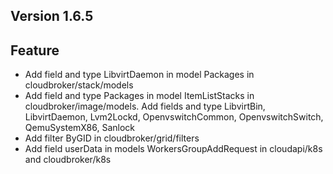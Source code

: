 ## Version 1.6.5

## Feature
- Add field and type LibvirtDaemon in model Packages in cloudbroker/stack/models    
- Add field and type Packages in model ItemListStacks in cloudbroker/image/models. Add fields and type LibvirtBin, LibvirtDaemon, Lvm2Lockd, OpenvswitchCommon, OpenvswitchSwitch, QemuSystemX86, Sanlock
- Add filter ByGID in cloudbroker/grid/filters
- Add field userData in models WorkersGroupAddRequest in cloudapi/k8s and cloudbroker/k8s